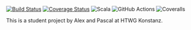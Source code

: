 [![Build Status](https://github.com/schmidtale/Carcassonne/actions/workflows/scala.yml/badge.svg)](https://github.com/schmidtale/Carcassonne/actions/workflows/scala.yml)
[![Coverage Status](https://coveralls.io/repos/github/schmidtale/Carcassonne/badge.svg?branch=master&style=for-the-badge)](https://coveralls.io/github/schmidtale/Carcassonne?branch=master)
![Scala](https://img.shields.io/badge/scala-%23DC322F.svg?style=for-the-badge&logo=scala&logoColor=white)
![GitHub Actions](https://img.shields.io/badge/github%20actions-%232671E5.svg?style=for-the-badge&logo=githubactions&logoColor=white)
![Coveralls](https://img.shields.io/badge/Coveralls-3F5767?logo=coveralls&logoColor=fff&style=for-the-badge)


This is a student project by Alex and Pascal at HTWG Konstanz.
